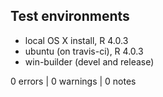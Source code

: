 ## Test environments
* local OS X install, R 4.0.3
* ubuntu (on travis-ci), R 4.0.3
* win-builder (devel and release)

0 errors | 0 warnings | 0 notes
